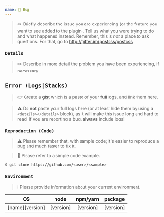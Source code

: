 ```yaml
---
name: 🐛 Bug
---
```


> ✏️ Briefly describe the issue you are experiencing (or the feature you want to see added to the plugin). Tell us what you were trying to do and what happened instead. Remember, this is _not_ a place to ask questions. For that, go to http://gitter.im/postcss/postcss

### `Details`

> ✏️ Describe in more detail the problem you have been experiencing, if necessary.

## `Error (Logs|Stacks)`

> 👉 Create a [gist](https://gist.github.com) which is a paste of your **full** logs, and link them here.

> ⚠️ Do **not** paste your full logs here (or at least hide them by using a `<details></details>` block), as it will make this issue long and hard to read! If you are reporting a bug, **always** include logs!

### `Reproduction (Code)`

> ⚠️ Please remember that, with sample code; it's easier to reproduce a bug and much faster to fix it.

> 🔗 Please refer to a simple code example.

```bash
$ git clone https://github.com/<user>/<sample>
```

### `Environment`

> ℹ️ Please provide information about your current environment.

|OS|node|npm/yarn|package|
|:-:|:--:|:-:|:------:|
|[name][version]|[version]|[version]|[version]|
